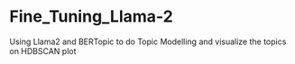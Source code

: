 # Fine_Tuning_Llama-2
 Using Llama2 and BERTopic to do Topic Modelling and visualize the topics on HDBSCAN plot
